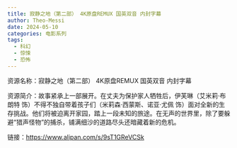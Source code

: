 ```yaml
---
title: 寂静之地（第二部） 4K原盘REMUX 国英双音 内封字幕
author: Theo-Messi
date: 2024-05-10
categories: 电影系列
tags:
  - 科幻
  - 惊悚
  - 恐怖
---
```


资源名称：寂静之地（第二部） 4K原盘REMUX 国英双音 内封字幕

资源简介：故事紧承上一部展开。在丈夫为保护家人牺牲后，伊芙琳（艾米莉·布朗特 饰）不得不独自带着孩子们（米莉森·西蒙斯、诺亚·尤佩 饰）面对全新的生存挑战。他们将被迫离开家园，踏上一段未知的旅途。在无声的世界里，除了要躲避“猎声怪物”的捕杀，铺满细沙的道路尽头还暗藏着新的危机。

链接：https://www.alipan.com/s/9sT1GReVCSk
